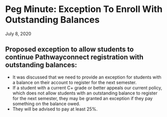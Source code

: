 # Peg Minute: Exception To Enroll With Outstanding Balances

July 8, 2020

## Proposed exception to allow students to continue Pathwayconnect registration with outstanding balances:

- It was discussed that we need to provide an exception for students with a balance on their account to register for the next semester.
- If a student with a current C+ grade or better appeals our current policy, which does not allow students with an outstanding balance to register for the next semester, they may be granted an exception if they pay something on the balance owed.
- They will be advised to pay at least 25%.

